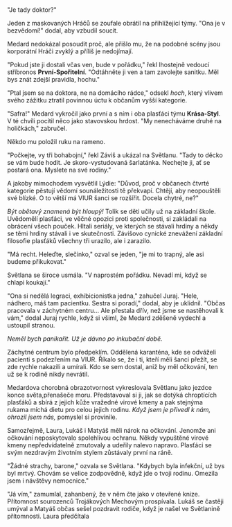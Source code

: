 # 

"Je tady doktor?"

Jeden z maskovaných Hráčů se zoufale obrátil na přihlížející týmy. "Ona je v bezvědomí!" dodal, aby vzbudil soucit.

Medard nedokázal posoudit proč, ale přišlo mu, že na podobné scény jsou korporátní Hráči zvyklý a příliš je nedojímají.

"Pokud jste ji dostali včas ven, bude v pořádku," řekl lhostejně vedoucí stříbronos **První-Spořitelní**. "Odtáhněte ji ven a tam zavolejte sanitku. Měl bys znát zdejší pravidla, hochu."

"Ptal jsem se na doktora, ne na domácího rádce," odsekl *hoch*, který vlivem svého zážitku ztratil povinnou úctu k občanům vyšší kategorie.

"Safra!" Medard vykročil jako první a s ním i oba plasťáci týmu **Krása-Styl**. V té chvíli pocítil něco jako stavovskou hrdost. "My nenecháváme druhé na holičkách," zabručel. 

Někdo mu položil ruku na rameno.

"Počkejte, vy tři bohabojní," řekl Záviš a ukázal na Světlanu. "Tady to děcko se vám bude hodit. Je skoro-vystudovaná šarlatánka. Nechejte ji, ať se postará ona. Myslete na své rodiny."

A jakoby mimochodem vysvětlil Lýdie: "Důvod, proč v občanech čtvrté kategorie pěstují vědomí sounáležitosti tě překvapí. Chtějí, aby neopouštěli své blízké. O to větší má VIUR šanci se rozšířit. Docela chytré, ne?"

*Být obětavý znamená být hloupý!* Tolik se děti učily už na základní škole. Uvědomělí plasťáci, ve věčné opozici proti společnosti, si zakládali na obrácení všech pouček. Hltali seriály, ve kterých se stávali hrdiny a někdy se těmi hrdiny stávali i ve skutečnosti. Závišovo cynické znevážení základní filosofie plasťáků všechny tři urazilo, ale i zarazilo.

"Má recht. Heleďte, slečinko," ozval se jeden, "je mi to trapný, ale asi budeme přikukovat."

Světlana se široce usmála. "V naprostém pořádku. Nevadí mi, když se chlapi koukají."

"Ona si nedělá legraci, exhibicionistka jedna," zahučel Juraj. "Hele, nádhero, máš tam pacientku. Sestra si poradí," dodal, aby je uklidnil. "Občas pracovala v záchytném centru... Ale přestala dřív, než jsme se nastěhovali k vám," dodal Juraj rychle, když si všiml, že Medard zděšeně vydechl a ustoupil stranou.

*Neměl bych panikařit. Už je dávno po inkubační době.* 

Záchytné centrum bylo předpeklím. Oddělená karanténa, kde se odváželi pacienti s podezřením na VIUR. Říkalo se, že i ti, kteří měli šanci přežít, se zde rychle nakazili a umírali. Kdo se sem dostal, aniž by měl očkování, ten už se k rodině nikdy nevrátil.

Medardova chorobná obrazotvornost vykreslovala Světlanu jako jezdce konce světa,přenašeče moru. Představoval si ji, jak se dotýká chroptících plasťáků a sbírá z jejich kůže vražedné virové kmeny a pak stejnýma rukama míchá dietu pro celou jejich rodinu. *Když jsem je přivedl k nám, ohrozil jsem nás,* pomyslel si provinile.

Samozřejmě, Laura, Lukáš i Matyáš měli nárok na očkování. Jenomže ani očkování neposkytovalo spolehlivou ochranu. Někdy vypuštěné virové kmeny nepředvídatelně zmutovaly a udeřily nalevo napravo. Plasťáci se svým nezdravým životním stylem zůstávaly první na ráně.

"Žádné strachy, barone," ozvala se Světlana. "Kdybych byla infekční, už bys byl mrtvý. Chovám se velice zodpovědně, když jde o tvoji rodinu. Omezila jsem i návštěvy nemocnice."

"Já vím," zamumlal, zahanbený, že v něm čte jako v otevřené knize. Přítomnost sourozenců Trojákových Mechovým prospívala. Lukáš se častěji umýval a Matyáš občas sešel pozdravit rodiče, když je našel ve Světlanině přítomnosti. Laura předčítala 